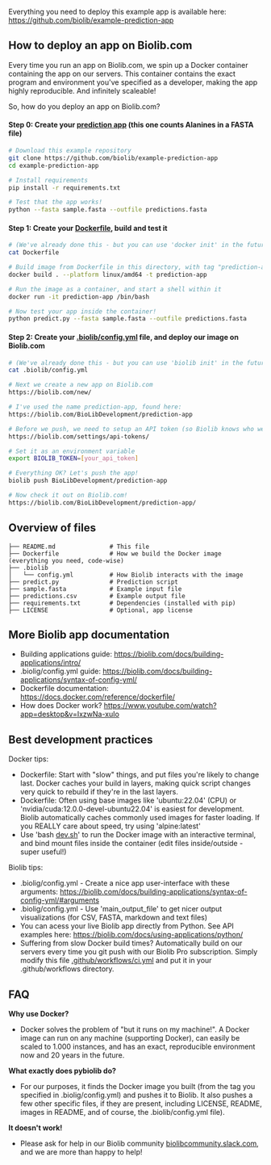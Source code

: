 Everything you need to deploy this example app is available here: https://github.com/biolib/example-prediction-app

## How to deploy an app on Biolib.com

Every time you run an app on Biolib.com, we spin up a Docker container containing the app on our servers. This container contains the exact program and environment you've specified as a developer, making the app highly reproducible. And infinitely scaleable!

So, how do you deploy an app on Biolib.com?

#### Step 0: Create your [prediction app](https://github.com/biolib/example-prediction-app/blob/main/predict.py) (this one counts Alanines in a FASTA file)

```bash
# Download this example repository
git clone https://github.com/biolib/example-prediction-app
cd example-prediction-app

# Install requirements
pip install -r requirements.txt

# Test that the app works!
python --fasta sample.fasta --outfile predictions.fasta
```

#### Step 1: Create your [Dockerfile](https://github.com/biolib/example-prediction-app/blob/main/Dockerfile), build and test it

```bash
# (We've already done this - but you can use 'docker init' in the future)
cat Dockerfile

# Build image from Dockerfile in this directory, with tag "prediction-app"
docker build . --platform linux/amd64 -t prediction-app

# Run the image as a container, and start a shell within it
docker run -it prediction-app /bin/bash

# Now test your app inside the container!
python predict.py --fasta sample.fasta --outfile predictions.fasta
```

#### Step 2: Create your [.biolib/config.yml](https://github.com/biolib/example-prediction-app/blob/main/.biolib/config.yml) file, and deploy our image on Biolib.com

```bash
# (We've already done this - but you can use 'biolib init' in the future)
cat .biolib/config.yml

# Next we create a new app on Biolib.com
https://biolib.com/new/

# I've used the name prediction-app, found here:
https://biolib.com/BioLibDevelopment/prediction-app

# Before we push, we need to setup an API token (so Biolib knows who we are)
https://biolib.com/settings/api-tokens/

# Set it as an environment variable
export BIOLIB_TOKEN=[your_api_token]

# Everything OK? Let's push the app!
biolib push BioLibDevelopment/prediction-app

# Now check it out on Biolib.com!
https://biolib.com/BioLibDevelopment/prediction-app/
```
## Overview of files
```markdown'
├── README.md               # This file
├── Dockerfile              # How we build the Docker image (everything you need, code-wise)
├── .biolib
│   └── config.yml          # How Biolib interacts with the image 
├── predict.py              # Prediction script
├── sample.fasta            # Example input file
├── predictions.csv         # Example output file
├── requirements.txt        # Dependencies (installed with pip)
├── LICENSE                 # Optional, app license
```

## More Biolib app documentation
- Building applications guide: https://biolib.com/docs/building-applications/intro/
- .biolig/config.yml guide: https://biolib.com/docs/building-applications/syntax-of-config-yml/
- Dockerfile documentation: https://docs.docker.com/reference/dockerfile/
- How does Docker work? https://www.youtube.com/watch?app=desktop&v=IxzwNa-xuIo

## Best development practices
Docker tips:
- Dockerfile: Start with "slow" things, and put files you're likely to change last. Docker caches your build in layers, making quick script changes very quick to rebuild if they're in the last layers.
- Dockerfile: Often using base images like 'ubuntu:22.04' (CPU) or 'nvidia/cuda:12.0.0-devel-ubuntu22.04' is easiest for development. Biolib automatically caches commonly used images for faster loading. If you REALLY care about speed, try using 'alpine:latest'
- Use 'bash [dev.sh](https://github.com/biolib/example-prediction-app/blob/main/dev.sh)' to run the Docker image with an interactive terminal, and bind mount files inside the container (edit files inside/outside - super useful!)

Biolib tips:
- .biolig/config.yml - Create a nice app user-interface with these arguments: https://biolib.com/docs/building-applications/syntax-of-config-yml/#arguments
- .biolig/config.yml - Use 'main_output_file' to get nicer output visualizations (for CSV, FASTA, markdown and text files)
- You can acess your live Biolib app directly from Python. See API examples here: https://biolib.com/docs/using-applications/python/
- Suffering from slow Docker build times? Automatically build on our servers every time you git push with our Biolib Pro subscription. Simply modify this file [.github/workflows/ci.yml](https://github.com/biolibtech/app-musite/blob/develop/.github/workflows/ci.yml) and put it in your .github/workflows directory.

## FAQ

**Why use Docker?**
- Docker solves the problem of "but it runs on my machine!". A Docker image can run on any machine (supporting Docker), can easily be scaled to 1.000 instances, and has an exact, reproducible environment now and 20 years in the future.

**What exactly does pybiolib do?**
- For our purposes, it finds the Docker image you built (from the tag you specified in .biolig/config.yml) and pushes it to Biolib. It also pushes a few other specific files, if they are present, including LICENSE, README, images in README, and of course, the .biolib/config.yml file).

**It doesn't work!**
- Please ask for help in our Biolib community [biolibcommunity.slack.com](https://biolibcommunity.slack.com/), and we are more than happy to help!
